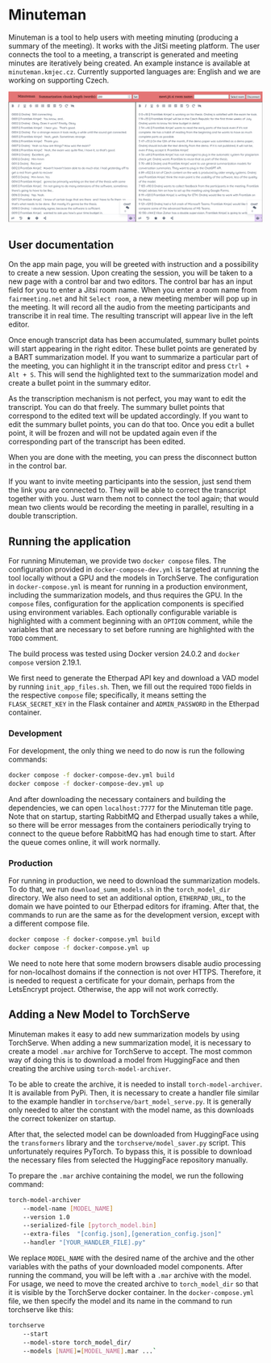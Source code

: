 # Minuteman

Minuteman is a tool to help users with meeting minuting (producing a summary of the meeting). It works with the JitSi meeting platform. The user connects the tool to a meeting, a transcript is generated and meeting minutes are iteratively being created. An example instance is available at `minuteman.kmjec.cz`. Currently supported languages are: English and we are working on supporting Czech.

![An example of the application in action](images/minuteman_fullscreen.png)

## User documentation

On the app main page, you will be greeted with instruction and a possibility to create a new session. Upon creating the session, you will be taken to a new page with a control bar and two editors. The control bar has an input field for you to enter a Jitsi room name. When you enter a room name from `fairmeeting.net` and hit `Select room`, a new meeting member will pop up in the meeting. It will record all the audio from the meeting participants and transcribe it in real time. The resulting transcript will appear live in the left editor.

Once enough transcript data has been accumulated, summary bullet points will start appearing in the right editor. These bullet points are generated by a BART summarization model. If you want to summarize a particular part of the meeting, you can highlight it in the transcript editor and press `Ctrl + Alt + S`. This will send the highlighted text to the summarization model and create a bullet point in the summary editor.

As the transcription mechanism is not perfect, you may want to edit the transcript. You can do that freely. The summary bullet points that correspond to the edited text will be updated accordingly. If you want to edit the summary bullet points, you can do that too. Once you edit a bullet point, it will be frozen and will not be updated again even if the corresponding part of the transcript has been edited.

When you are done with the meeting, you can press the disconnect button in the control bar.

If you want to invite meeting participants into the session, just send them the link you are connected to. They will be able to correct the transcript together with you. Just warn them not to connect the tool again; that would mean two clients would be recording the meeting in parallel, resulting in a double transcription.

## Running the application

For running Minuteman, we provide two `docker compose` files. The configuration provided in `docker-compose-dev.yml` is targeted at running the tool locally without a GPU and the models in TorchServe. The configuration in `docker-compose.yml` is meant for running in a production environment, including the summarization models, and thus requires the GPU. In the `compose` files, configuration for the application components is specified using environment variables. Each optionally configurable variable is highlighted with a comment beginning with an `OPTION` comment, while the variables that are necessary to set before running are highlighted with the `TODO` comment.

The build process was tested using Docker version 24.0.2 and `docker compose` version 2.19.1.

We first need to generate the Etherpad API key and download a VAD model by running `init_app_files.sh`. Then, we fill out the required `TODO` fields in the respective `compose` file; specifically, it means setting the `FLASK_SECRET_KEY` in the Flask container and `ADMIN_PASSWORD` in the Etherpad container.

### Development

For development, the only thing we need to do now is run the following commands:

```sh
docker compose -f docker-compose-dev.yml build
docker compose -f docker-compose-dev.yml up
```

And after downloading the necessary containers and building the dependencies, we can open `localhost:7777` for the Minuteman title page. Note that on startup, starting RabbitMQ and Etherpad usually takes a while, so there will be error messages from the containers periodically trying to connect to the queue before RabbitMQ has had enough time to start. After the queue comes online, it will work normally.

### Production

For running in production, we need to download the summarization models. To do that, we run `download_summ_models.sh` in the `torch_model_dir` directory. We also need to set an additional option, `ETHERPAD_URL`, to the domain we have pointed to our Etherpad editors for iframing. After that, the commands to run are the same as for the development version, except with a different compose file.

```sh
docker compose -f docker-compose.yml build
docker compose -f docker-compose.yml up
```

We need to note here that some modern browsers disable audio processing for non-localhost domains if the connection is not over HTTPS. Therefore, it is needed to request a certificate for your domain, perhaps from the LetsEncrypt project. Otherwise, the app will not work correctly.

## Adding a New Model to TorchServe

Minuteman makes it easy to add new summarization models by using TorchServe. When adding a new summarization model, it is necessary to create a model `.mar` archive for TorchServe to accept. The most common way of doing this is to download a model from HuggingFace and then creating the archive using `torch-model-archiver`.

To be able to create the archive, it is needed to install `torch-model-archiver`. It is available from PyPi. Then, it is necessary to create a handler file similar to the example handler in `torchserve/bart_model_serve.py`. It is generally only needed to alter the constant with the model name, as this downloads the correct tokenizer on startup.

After that, the selected model can be downloaded from HuggingFace using the `transformers` library and the `torchserve/model_saver.py` script. This unfortunately requires PyTorch. To bypass this, it is possible to download the necessary files from selected the HuggingFace repository manually.

To prepare the `.mar` archive containing the model, we run the following command:

```sh
torch-model-archiver
    --model-name [MODEL_NAME]
    --version 1.0
    --serialized-file [pytorch_model.bin]
    --extra-files  "[config.json],[generation_config.json]"
    --handler "[YOUR_HANDLER_FILE].py"
```

We replace `MODEL_NAME` with the desired name of the archive and the other variables with the paths of your downloaded model components. After running the command, you will be left with a `.mar` archive with the model. For usage, we need to move the created archive to `torch_model_dir` so that it is visible by the TorchServe docker container. In the `docker-compose.yml` file, we then specify the model and its name in the command to run torchserve like this:

```sh
torchserve
    --start
    --model-store torch_model_dir/
    --models [NAME]=[MODEL_NAME].mar ...`
```
